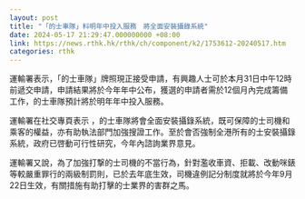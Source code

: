 ```yaml
---
layout: post
title: "「的士車隊」料明年中投入服務　將全面安裝攝錄系統"
date: 2024-05-17 21:29:47.000000000 +08:00
link: https://news.rthk.hk/rthk/ch/component/k2/1753612-20240517.htm
categories: rthk
---
```


運輸署表示，「的士車隊」牌照現正接受申請，有興趣人士可於本月31日中午12時前遞交申請，申請結果將於今年年中公布，獲選的申請者需於12個月內完成籌備工作，的士車隊預計將於明年年中投入服務。

運輸署在社交專頁表示 ，的士車隊將會全面安裝攝錄系統，既可保障的士司機和乘客的權益，亦有助執法部門加強搜證工作。至於會否強制全港所有的士安裝攝錄系統，政府已啓動可行性研究，今年內諮詢業界意見。

運輸署又說，為了加強打撃的士司機的不當行為，針對濫收車資、拒載、改動咪錶等較嚴重罪行的兩級制罰則，已於去年底生效，司機違例記分制度就將於今年9月22日生效，有關措施有助打擊的士業界的害群之馬。
